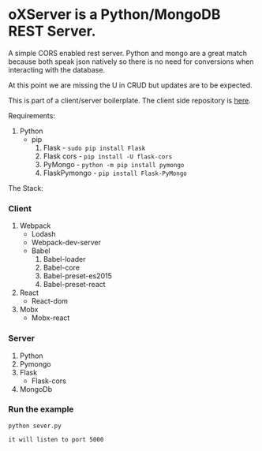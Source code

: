 oXServer is a Python/MongoDB REST Server.
=====================

A simple CORS enabled rest server. Python and mongo are a great match because both speak json natively so there is no need for conversions when interacting with the database.

At this point we are missing the U in CRUD but updates are to be expected.

This is part of a client/server boilerplate. The client side repository is [here](https://github.com/Hookkid/oX "oX").

Requirements:

1. Python 
	- pip
		1. Flask - `sudo pip install Flask`
		2. Flask cors - `pip install -U flask-cors`
		2. PyMongo - `python -m pip install pymongo`
		3. FlaskPymongo - `pip install Flask-PyMongo`

The Stack:

### Client
1. Webpack
	- Lodash
	- Webpack-dev-server 
	- Babel
		1. Babel-loader
		2. Babel-core
		3. Babel-preset-es2015
		4. Babel-preset-react
2. React
	- React-dom
3. Mobx
	- Mobx-react

### Server
1. Python
2. Pymongo
3. Flask
	- Flask-cors
4. MongoDb


### Run the example

```
python sever.py

it will listen to port 5000
```